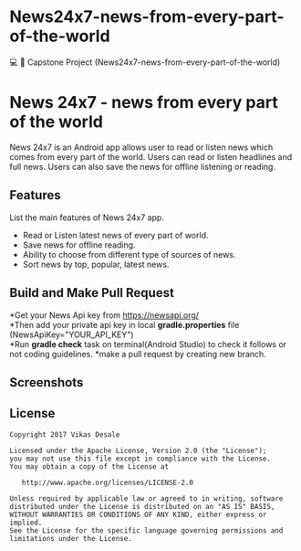 # News24x7-news-from-every-part-of-the-world
💻 📰  Capstone Project (News24x7-news-from-every-part-of-the-world)


# News 24x7 - news from every part of the world
News 24x7 is an Android app allows user to read or listen news which comes from every part of
the world. Users can read or listen headlines and full news. Users can also save the news for
offline listening or reading. 


## Features
List the main features of News 24x7 app.
* Read or Listen latest news of every part of world.
* Save news for offline reading.
* Ability to choose from different type of sources of news.
* Sort news by top, popular, latest news. 


## Build and Make Pull Request
*Get your News Api key from https://newsapi.org/ </br>
*Then add your private api key in local **gradle.properties** file (NewsApiKey="YOUR_API_KEY")</br>
*Run <b>gradle check</b> task on terminal(Android Studio) to check it follows or not coding guidelines.
*make a pull request by creating new branch.

## Screenshots


## License
    Copyright 2017 Vikas Desale

    Licensed under the Apache License, Version 2.0 (the "License");
    you may not use this file except in compliance with the License.
    You may obtain a copy of the License at

       http://www.apache.org/licenses/LICENSE-2.0

    Unless required by applicable law or agreed to in writing, software
    distributed under the License is distributed on an "AS IS" BASIS,
    WITHOUT WARRANTIES OR CONDITIONS OF ANY KIND, either express or implied.
    See the License for the specific language governing permissions and
    limitations under the License.
